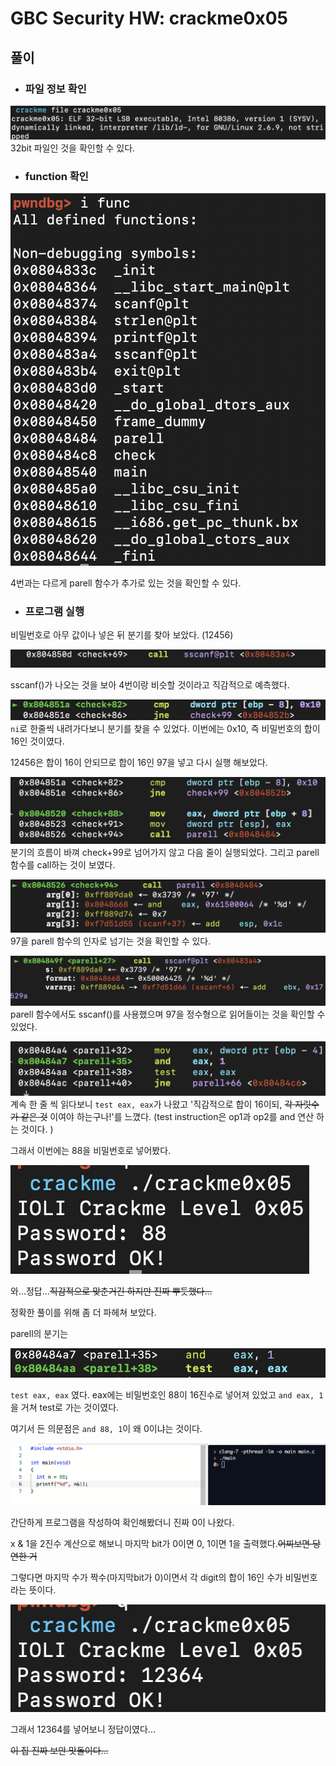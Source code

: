# GBC Security HW: crackme0x05

## 풀이 

- ### 파일 정보 확인 
![1](img5/1.png)
32bit 파일인 것을 확인할 수 있다.

- ### function 확인 
![2](img5/2.png)

4번과는 다르게 parell 함수가 추가로 있는 것을 확인할 수 있다. 

- ### 프로그램 실행 

비밀번호로 아무 값이나 넣은 뒤 분기를 찾아 보았다. (12456)

![3](img5/3.png)

sscanf()가 나오는 것을 보아 4번이랑 비슷할 것이라고 직감적으로 예측했다.

![4](img5/4.png)
`ni`로 한줄씩 내려가다보니 분기를 찾을 수 있었다. 이번에는 0x10, 즉 비밀번호의 합이 16인 것이였다. 

12456은 합이 16이 안되므로 합이 16인 97을 넣고 다시 실행 해보았다. 

![5](img5/5.png)
분기의 흐름이 바껴 check+99로 넘어가지 않고 다음 줄이 실행되었다.
그리고 parell 함수를 call하는 것이 보였다. 

![6](img5/6.png)
97을 parell 함수의 인자로 넘기는 것을 확인할 수 있다. 

![7](img5/7.png)
parell 함수에서도 sscanf()를 사용했으며 97을 정수형으로 읽어들이는 것을 확인할 수 있었다. 

![8](img5/8.png)
계속 한 줄 씩 읽다보니 `test eax, eax`가 나왔고 '직감적으로 합이 16이되, ~~각 자릿수가 같은 것~~ 이여야 하는구나!'를 느꼈다. 
(test instruction은 op1과 op2를 and 연산 하는 것이다. )


그래서 이번에는 88을 비밀번호로 넣어봤다. 

![9](img5/9.png)

와...정답...~~직감적으로 맞춘거긴 하지만 진짜 뿌듯했다...~~

정확한 풀이를 위해 좀 더 파헤쳐 보았다. 

parell의 분기는 

![10](img5/10.png)

`test eax, eax` 였다. eax에는 비밀번호인 88이 16진수로 넣어져 있었고
`and eax, 1`을 거쳐 test로 가는 것이였다. 

여기서 든 의문점은 `and 88, 1`이 왜 0이냐는 것이다. 

![11](img5/11.png)

간단하게 프로그램을 작성하여 확인해봤더니 진짜 0이 나왔다. 

x & 1을 2진수 계산으로 해보니 마지막 bit가 0이면 0, 1이면 1을 출력했다.~~어찌보면 당연한 거~~

그렇다면 마지막 수가 짝수(마지막bit가 0)이면서 각 digit의 합이 16인 수가 비밀번호라는 뜻이다.

![12](img5/12.png)

그래서 12364를 넣어보니 정답이였다...

~~이 집 진짜 보안 맛돌이다...~~

